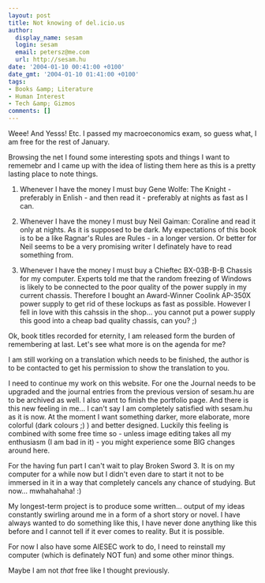 ```yaml
---
layout: post
title: Not knowing of del.icio.us
author:
  display_name: sesam
  login: sesam
  email: petersz@me.com
  url: http://sesam.hu
date: '2004-01-10 00:41:00 +0100'
date_gmt: '2004-01-10 01:41:00 +0100'
tags:
- Books &amp; Literature
- Human Interest
- Tech &amp; Gizmos
comments: []
---
```


Weee! And Yesss! Etc. I passed my macroeconomics exam, so guess what, I am free for the rest of January. 

Browsing the net I found some interesting spots and things I want to rememebr and I came up with the idea of listing them here as this is a pretty lasting place to note things. 

1) Whenever I have the money I must buy Gene Wolfe: The Knight - preferably in Enlish - and then read it - preferably at nights as fast as I can. 

2) Whenever I have the money I must buy Neil Gaiman: Coraline and read it only at nights. As it is supposed to be dark. My expectations of this book is to be a like Ragnar's Rules are Rules - in a longer version. Or better for Neil seems to be a very promising writer I definately have to read something from. 

3) Whenever I have the money I must buy a Chieftec BX-03B-B-B Chassis for my computer. Experts told me that the random freezing of Windows is likely to be connected to the poor quality of the power supply in my current chassis. Therefore I bought an Award-Winner Coolink AP-350X power supply to get rid of these lockups as fast as possible. However I fell in love with this cahssis in the shop... you cannot put a power supply this good into a cheap bad quality chassis, can you? ;) 

Ok, book titles recorded for eternity, I am released form the burden of remembering at last. Let's see what more is on the agenda for me? 

I am still working on a translation which needs to be finished, the author is to be contacted to get his permission to show the translation to you. 

I need to continue my work on this website. For one the Journal needs to be upgraded and the journal entries from the previous version of sesam.hu are to be archived as well. I also want to finish the portfolio page. And there is this new feeling in me... I can't say I am completely satisfied with sesam.hu as it is now. At the moment I want something darker, more elaborate, more colorful (dark colours ;) ) and better designed. Luckily this feeling is combined with some free time so - unless image editing takes all my enthusiasm (I am bad in it) - you might experience some BIG changes around here. 

For the having fun part I can't wait to play Broken Sword 3. It is on my computer for a while now but I didn't even dare to start it not to be immersed in it in a way that completely cancels any chance of studying. But now... mwhahahaha! :) 

My longest-term project is to produce some written... output of my ideas constantly swirling around me in a form of a short story or novel. I have always wanted to do something like this, I have never done anything like this before and I cannot tell if it ever comes to reality. But it is possible. 

For now I also have some AIESEC work to do, I need to reinstall my computer (which is definately NOT fun) and some other minor things. 

Maybe I am not _that_ free like I thought previously.
